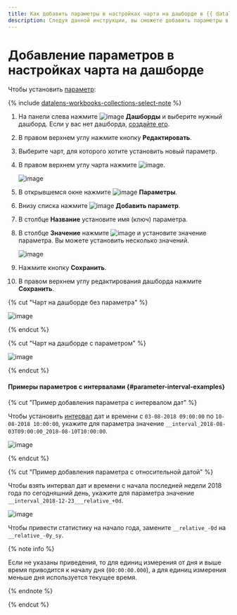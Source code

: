 ```yaml
---
title: Как добавить параметры в настройках чарта на дашборде в {{ datalens-full-name }}
description: Следуя данной инструкции, вы сможете добавить параметры в настройках чарта на дашборде.
---
```


# Добавление параметров в настройках чарта на дашборде

Чтобы установить [параметр](../../dashboard/dashboard_parameters.md):


{% include [datalens-workbooks-collections-select-note](../../../_includes/datalens/operations/datalens-workbooks-collections-select-note.md) %}


1. На панели слева нажмите ![image](../../../_assets/console-icons/layout-cells-large.svg) **Дашборды** и выберите нужный дашборд. Если у вас нет дашборда, [создайте его](../dashboard/create.md).
1. В правом верхнем углу нажмите кнопку **Редактировать**.
1. Выберите чарт, для которого хотите установить новый параметр.
1. В правом верхнем углу чарта нажмите ![image](../../../_assets/console-icons/gear.svg).

   ![image](../../../_assets/datalens/parameters/chart-settings-open.svg)

1. В открывшемся окне нажмите ![image](../../../_assets/console-icons/chevron-down.svg) **Параметры**.
1. Внизу списка нажмите ![image](../../../_assets/console-icons/plus.svg) **Добавить параметр**.
1. В столбце **Название** установите имя (ключ) параметра.
1. В столбце **Значение** нажмите ![image](../../../_assets/console-icons/plus.svg) и установите значение параметра. Вы можете установить несколько значений.

   ![image](../../../_assets/datalens/parameters/chart-add-parameters.svg)

1. Нажмите кнопку **Сохранить**.
1. В правом верхнем углу редактирования дашборда нажмите **Сохранить**.

{% cut "Чарт на дашборде без параметра" %}

![image](../../../_assets/datalens/parameters/dashboard.svg)

{% endcut %}

{% cut "Чарт на дашборде с параметром" %}

![image](../../../_assets/datalens/parameters/dashboard-with-parameter.svg)

{% endcut %}

#### Примеры параметров с интервалами {#parameter-interval-examples}

{% cut "Пример добавления параметра с интервалом дат" %}

Чтобы установить [интервал](../../dashboard/dashboard_parameters.md#interval) дат и времени с `03-08-2018 09:00:00` по `10-08-2018 10:00:00`, укажите для параметра значение `__interval_2018-08-03T09:00:00_2018-08-10T10:00:00`.

![image](../../../_assets/datalens/parameters/date-interval-example.png)

{% endcut %}

{% cut "Пример добавления параметра с относительной датой" %}

Чтобы взять интервал дат и времени с начала последней недели 2018 года по сегодняшний день, укажите для параметра значение `__interval_2018-12-23___relative_+0d`. 

![image](../../../_assets/datalens/parameters/iso-date.png)

Чтобы привести статистику на начало года, замените `__relative_-0d` на `__relative_-0y_sy`.

{% note info %}

Если не указаны приведения, то для единиц измерения от дня и выше время приводится к началу дня (`00:00:00.000`), а для единиц измерения меньше дня используется текущее время.

{% endnote %}

{% endcut %}